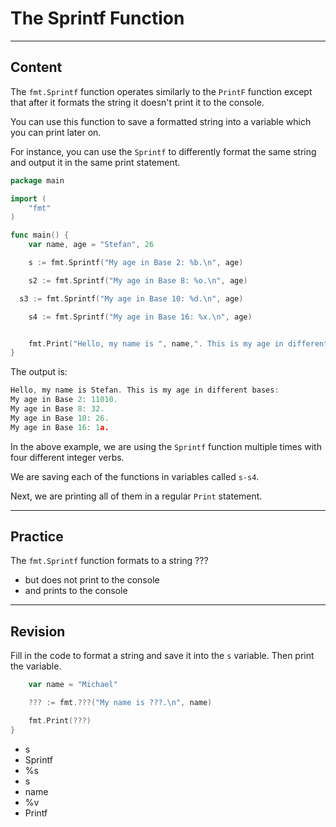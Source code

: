 ﻿---
author: Stefan-Stojanovic

type: normal

category: how to

---

# The Sprintf Function

---
## Content

The `fmt.Sprintf` function operates similarly to the `PrintF` function except that after it formats the string it doesn't print it to the console.

You can use this function to save a formatted string into a variable which you can print later on.

For instance, you can use the `Sprintf` to differently format the same string and output it in the same print statement.

```go
package main

import (
	"fmt"
)

func main() {
	var name, age = "Stefan", 26

	s := fmt.Sprintf("My age in Base 2: %b.\n", age)

	s2 := fmt.Sprintf("My age in Base 8: %o.\n", age)

  s3 := fmt.Sprintf("My age in Base 10: %d.\n", age)

	s4 := fmt.Sprintf("My age in Base 16: %x.\n", age)


	fmt.Print("Hello, my name is ", name,". This is my age in different bases:\n", s, s2, s3, s4)
}
```

The output is:

```go
Hello, my name is Stefan. This is my age in different bases:
My age in Base 2: 11010.
My age in Base 8: 32.
My age in Base 10: 26.
My age in Base 16: 1a.
```

In the above example, we are using the `Sprintf` function multiple times with four different integer verbs. 

We are saving each of the functions in variables called `s-s4`.

Next, we are printing all of them in a regular `Print` statement.

---
## Practice

The `fmt.Sprintf` function formats to a string ???

- but does not print to the console
- and prints to the console

---
## Revision

Fill in the code to format a string and save it into the `s` variable. Then print the variable.

```go
	var name = "Michael"

	??? := fmt.???("My name is ???.\n", name)

	fmt.Print(???)
}
```

- s
- Sprintf
- %s
- s
- name
- %v
- Printf
